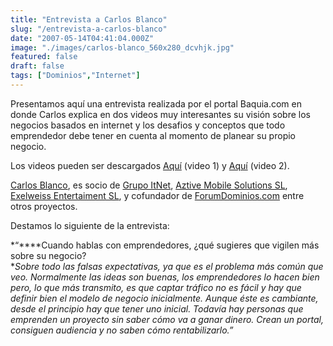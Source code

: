 ```yaml
---
title: "Entrevista a Carlos Blanco"
slug: "/entrevista-a-carlos-blanco"
date: "2007-05-14T04:41:04.000Z"
image: "./images/carlos-blanco_560x280_dcvhjk.jpg"
featured: false
draft: false
tags: ["Dominios","Internet"]
---
```



Presentamos aquí una entrevista realizada por el portal Baquia.com en donde Carlos explica en dos videos muy interesantes su visión sobre los negocios basados en internet y los desafios y conceptos que todo emprendedor debe tener en cuenta al momento de planear su propio negocio.

Los videos pueden ser descargados [Aquí](http://www.baquia.com/vervideo.php?id=151) (video 1) y [Aquí](http://www.baquia.com/vervideo.php?id=151&subid=154) (video 2).

[Carlos Blanco](http://www.carlosblanco.com/carlos-blanco-vazquez/), es socio de [Grupo ItNet](http://www.grupoitnet.com/), [Aztive Mobile Solutions SL](http://www.aztive.com/ "Aztive Mobile Solutions SL"),[ Exelweiss Entertaiment SL](http://www.exelweiss.com/ "Exelweiss Entertaiment SL"), y cofundador de [ForumDominios.com](http://www.forumdominios.com/) entre otros proyectos.

Destamos lo siguiente de la entrevista:

*“****Cuando hablas con emprendedores, ¿qué sugieres que vigilen más sobre su negocio?  
**Sobre todo las falsas expectativas, ya que es el problema más común que veo. Normalmente las ideas son buenas, los emprendedores lo hacen bien pero, lo que más transmito, es que captar tráfico no es fácil y hay que definir bien el modelo de negocio inicialmente. Aunque éste es cambiante, desde el principio hay que tener uno inicial. Todavía hay personas que emprenden un proyecto sin saber cómo va a ganar dinero. Crean un portal, consiguen audiencia y no saben cómo rentabilizarlo.”*



